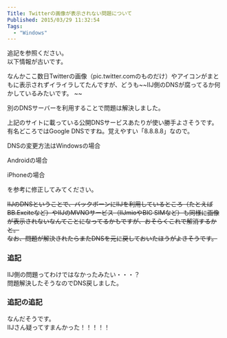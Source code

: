 ```yaml
---
Title: Twitterの画像が表示されない問題について
Published: 2015/03/29 11:32:54
Tags:
  - "Windows"
---
```

追記を参照ください。  
以下情報が古いです。  


なんかここ数日Twitterの画像（pic.twitter.comのものだけ）やアイコンがまともに表示されずイライラしてたんですが、どうも~~IIJ側のDNSが腐ってるか何かしているみたいです。 ~~

別のDNSサーバーを利用することで問題は解決しました。  


<?# OEmbed "http://blog.halpas.com/archives/2938" /?>

上記のサイトに載っている公開DNSサービスあたりが使い勝手よさそうです。  
有名どころではGoogle DNSですね。覚えやすい「8.8.8.8」なので。　 

DNSの変更方法はWindowsの場合

<?# OEmbed "http://asahi-net.jp/support/guide/os/0006.html" /?>

Androidの場合  

<?# OEmbed "http://mobilelaby.com/blog-entry-5530.html" /?>

iPhoneの場合
<?# OEmbed "http://nanapi.jp/34870" /?>

を参考に修正してみてください。  

~~IIJのDNSということで、バックボーンにIIJを利用しているところ（たとえばBB.Exciteなど）やIIJのMVNOサービス（IIJmioやBIC SIMなど）も同様に画像が表示されないなんてことになってるかもですが、おそらくこれで解消するかと。  
なお、問題が解決されたらまたDNSを元に戻しておいたほうがよさそうです。~~  

### 追記  
<?# OEmbed "https://twitter.com/iijmio/status/582014921539375106" /?>

IIJ側の問題ってわけではなかったみたい・・・？  
問題解決したそうなのでDNS戻しました。

### 追記の追記  

<?# Twitter 582025967524184064 /?>

<?# Twitter 582025971412271104 /?>

<?# Twitter 582073331442053121 /?>


なんだそうです。  
IIJさん疑ってすまんかった！！！！！

